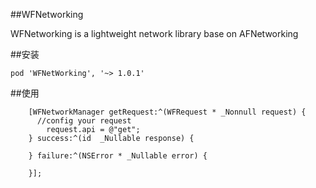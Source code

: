 
##WFNetworking

WFNetworking is a lightweight network library base on AFNetworking

##安装 

`pod 'WFNetWorking', '~> 1.0.1'`

##使用
```
    [WFNetworkManager getRequest:^(WFRequest * _Nonnull request) {
      //config your request
        request.api = @"get";
    } success:^(id  _Nullable response) {

    } failure:^(NSError * _Nullable error) {

    }];

```

